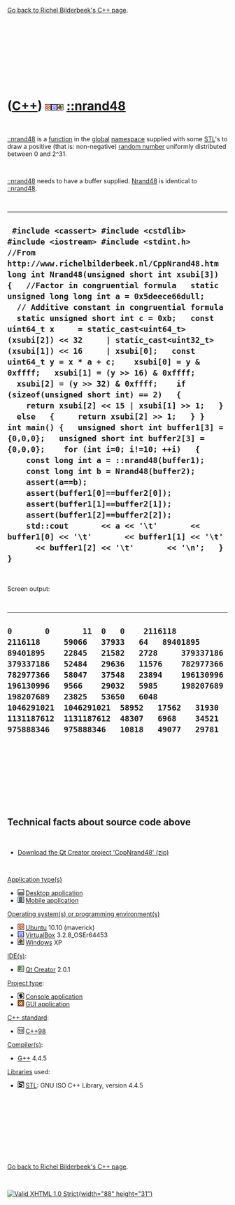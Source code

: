 

[Go back to Richel Bilderbeek's C++ page](Cpp.htm).

 

 

 

 

 

([C++](Cpp.htm)) ![Ubuntu](PicUbuntu.png)![VirtualBox](PicVirtualBox.png)![Windows](PicWindows.png) [::nrand48](CppNrand48.htm)
===============================================================================================================================

 

[::nrand48](CppNrand48.htm) is a [function](CppFunction.htm) in the
[global](CppGlobal.htm) [namespace](CppNamespace.htm) supplied with some
[STL](CppStl.htm)'s to draw a positive (that is: non-negative) [random
number](CppRandom.htm) uniformly distributed between 0 and 2\^31.

 

[::nrand48](CppNrand48.htm) needs to have a buffer supplied.
[Nrand48](CppNrand48.htm) is identical to [::nrand48](CppNrand48.htm).

 

  -----------------------------------------------------------------------------------------------------------------------------------------------------------------------------------------------------------------------------------------------------------------------------------------------------------------------------------------------------------------------------------------------------------------------------------------------------------------------------------------------------------------------------------------------------------------------------------------------------------------------------------------------------------------------------------------------------------------------------------------------------------------------------------------------------------------------------------------------------------------------------------------------------------------------------------------------------------------------------------------------------------------------------------------------------------------------------------------------------------------------------------------------------------------------------------------------------------------------------------------------------------------
  ` #include <cassert> #include <cstdlib> #include <iostream> #include <stdint.h>  //From http://www.richelbilderbeek.nl/CppNrand48.htm long int Nrand48(unsigned short int xsubi[3]) {   //Factor in congruential formula   static unsigned long long int a = 0x5deece66dull;   // Additive constant in congruential formula   static unsigned short int c = 0xb;   const uint64_t x     = static_cast<uint64_t>(xsubi[2]) << 32     | static_cast<uint32_t>(xsubi[1]) << 16     | xsubi[0];   const uint64_t y = x * a + c;    xsubi[0] = y & 0xffff;   xsubi[1] = (y >> 16) & 0xffff;   xsubi[2] = (y >> 32) & 0xffff;    if (sizeof(unsigned short int) == 2)   {     return xsubi[2] << 15 | xsubi[1] >> 1;   }   else   {     return xsubi[2] >> 1;   } }  int main() {   unsigned short int buffer1[3] = {0,0,0};   unsigned short int buffer2[3] = {0,0,0};    for (int i=0; i!=10; ++i)   {     const long int a = ::nrand48(buffer1);     const long int b = Nrand48(buffer2);     assert(a==b);     assert(buffer1[0]==buffer2[0]);     assert(buffer1[1]==buffer2[1]);     assert(buffer1[2]==buffer2[2]);     std::cout       << a << '\t'       << buffer1[0] << '\t'       << buffer1[1] << '\t'       << buffer1[2] << '\t'       << '\n';   } }`
  -----------------------------------------------------------------------------------------------------------------------------------------------------------------------------------------------------------------------------------------------------------------------------------------------------------------------------------------------------------------------------------------------------------------------------------------------------------------------------------------------------------------------------------------------------------------------------------------------------------------------------------------------------------------------------------------------------------------------------------------------------------------------------------------------------------------------------------------------------------------------------------------------------------------------------------------------------------------------------------------------------------------------------------------------------------------------------------------------------------------------------------------------------------------------------------------------------------------------------------------------------------------

 

Screen output:

 

  --------------------------------------------------------------------------------------------------------------------------------------------------------------------------------------------------------------------------------------------------------------------------------------------------------------------------------------------------------------------------------------------------------------------------------------------------------------------------------------
  ` 0       0       11  0   0    2116118     2116118     59066   37933   64   89401895    89401895    22845   21582   2728     379337186   379337186   52484   29636   11576    782977366   782977366   58047   37548   23894    196130996   196130996   9566    29032   5985     198207689   198207689   23825   53650   6048     1046291021  1046291021  58952   17562   31930    1131187612  1131187612  48307   6968    34521    975888346   975888346   10818   49077   29781   `
  --------------------------------------------------------------------------------------------------------------------------------------------------------------------------------------------------------------------------------------------------------------------------------------------------------------------------------------------------------------------------------------------------------------------------------------------------------------------------------------

 

 

 

 

 

Technical facts about source code above
---------------------------------------

 

-   [Download the Qt Creator project 'CppNrand48' (zip)](CppNrand48.zip)

 

[Application type(s)](CppApplication.htm)

-   ![Desktop](PicDesktop.png) [Desktop
    application](CppDesktopApplication.htm)
-   ![Mobile](PicMobile.png) [Mobile
    application](CppMobileApplication.htm)

[Operating system(s) or programming environment(s)](CppOs.htm)

-   ![Ubuntu](PicUbuntu.png) [Ubuntu](CppUbuntu.htm) 10.10 (maverick)
-   ![VirtualBox](PicVirtualBox.png) [VirtualBox](CppVirtualBox.htm)
    3.2.8\_OSEr64453
-   ![Windows](PicWindows.png) [Windows](CppWindows.htm) XP

[IDE(s)](CppIde.htm):

-   ![Qt Creator](PicQtCreator.png) [Qt Creator](CppQtCreator.htm) 2.0.1

[Project type](CppQtProjectType.htm):

-   ![console](PicConsole.png) [Console
    application](CppConsoleApplication.htm)
-   ![GUI](PicGui.png) [GUI application](CppGuiApplication.htm)

[C++ standard](CppStandard.htm):

-   ![C++98](PicCpp98.png) [C++98](Cpp98.htm)

[Compiler(s)](CppCompiler.htm):

-   [G++](CppGpp.htm) 4.4.5

[Libraries](CppLibrary.htm) used:

-   ![STL](PicStl.png) [STL](CppStl.htm): GNU ISO C++ Library, version
    4.4.5

 

 

 

 

 

[Go back to Richel Bilderbeek's C++ page](Cpp.htm).



 

[![Valid XHTML 1.0 Strict](valid-xhtml10.png){width="88"
height="31"}](http://validator.w3.org/check?uri=referer)
